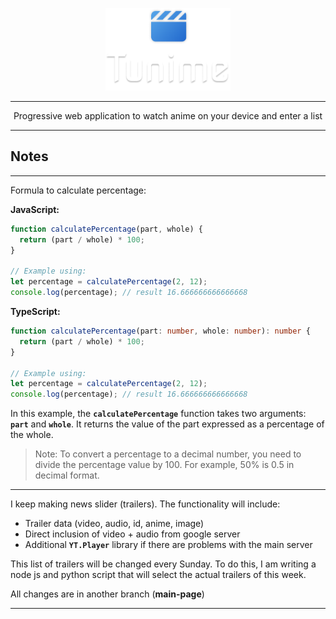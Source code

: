 <p align="center"><img src="https://github.com/AN0NCER/resources/raw/main/github-logo.png" width="200px" /></p>

______

<p align="center">Progressive web application to watch anime on your device and enter a list</p>

___

## Notes

___

Formula to calculate percentage:

**JavaScript:**
```js
function calculatePercentage(part, whole) {
  return (part / whole) * 100;
}

// Example using:
let percentage = calculatePercentage(2, 12);
console.log(percentage); // result 16.666666666666668
```

**TypeScript:**
```ts
function calculatePercentage(part: number, whole: number): number {
  return (part / whole) * 100;
}

// Example using:
let percentage = calculatePercentage(2, 12);
console.log(percentage); // result 16.666666666666668
```

In this example, the **`calculatePercentage`** function takes two arguments: **`part`** and **`whole`**. It returns the value of the part expressed as a percentage of the whole.

>Note: To convert a percentage to a decimal number, you need to divide the percentage value by 100. For example, 50% is 0.5 in decimal format.

___

I keep making news slider (trailers). The functionality will include:

- Trailer data (video, audio, id, anime, image)
- Direct inclusion of video + audio from google server
- Additional **`YT.Player`** library if there are problems with the main server

This list of trailers will be changed every Sunday. To do this, I am writing a node js and python script that will select the actual trailers of this week.

All changes are in another branch (**main-page**)
___